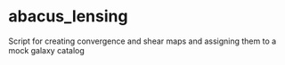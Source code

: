 # abacus_lensing
Script for creating convergence and shear maps and assigning them to a mock galaxy catalog
